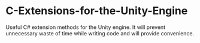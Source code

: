 # C-Extensions-for-the-Unity-Engine
Useful C# extension methods for the Unity engine. It will prevent unnecessary waste of time while writing code and will provide convenience.
